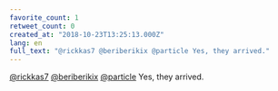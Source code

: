 ```yaml
---
favorite_count: 1
retweet_count: 0
created_at: "2018-10-23T13:25:13.000Z"
lang: en
full_text: "@rickkas7 @beriberikix @particle Yes, they arrived."
---
```


[@rickkas7](https://twitter.com/rickkas7)
[@beriberikix](https://twitter.com/beriberikix)
[@particle](https://twitter.com/particle) Yes, they arrived.

